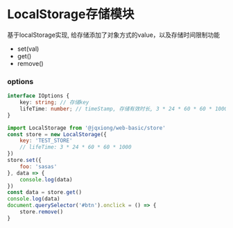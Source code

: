 # LocalStorage存储模块
基于localStorage实现, 给存储添加了对象方式的value，以及存储时间限制功能

* set(val)
* get()
* remove()

### options
```typescript
interface IOptions {
    key: string; // 存储key
    lifeTime: number; // timeStamp, 存储有效时长, 3 * 24 * 60 * 60 * 1000 // 3d
}
```

```js
import LocalStorage from '@jqxiong/web-basic/store'
const store = new LocalStorage({
    key: 'TEST_STORE'
    // lifeTime: 3 * 24 * 60 * 60 * 1000
})
store.set({
    foo: 'sasas'
}, data => {
    console.log(data)
})
const data = store.get()
console.log(data)
document.querySelector('#btn').onclick = () => {
    store.remove()
}
```